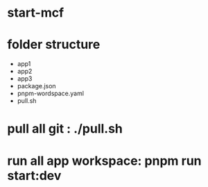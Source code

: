 # start-mcf
# folder structure
- app1
- app2
- app3
- package.json
- pnpm-wordspace.yaml
- pull.sh
# pull all git : ./pull.sh
# run all app workspace: pnpm run start:dev
